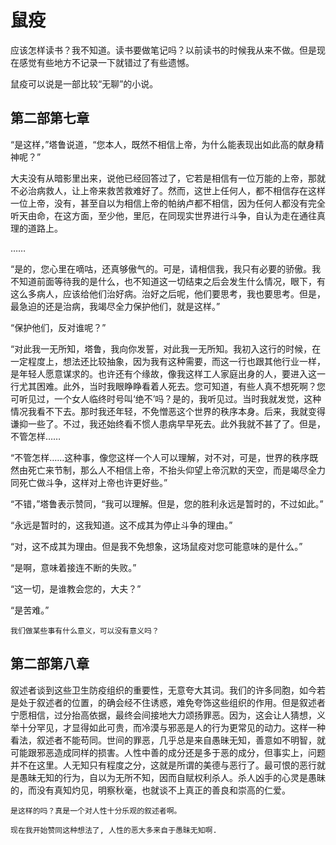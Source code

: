 # 鼠疫

应该怎样读书？我不知道。读书要做笔记吗？以前读书的时候我从来不做。但是现在感觉有些地方不记录一下就错过了有些遗憾。

鼠疫可以说是一部比较“无聊”的小说。


## 第二部第七章

“是这样，”塔鲁说道，“您本人，既然不相信上帝，为什么能表现出如此高的献身精神呢？”

大夫没有从暗影里出来，说他已经回答过了，它若是相信有一位万能的上帝，那就不必治病救人，让上帝来救苦救难好了。然而，这世上任何人，都不相信存在这样一位上帝，没有，甚至自以为相信上帝的帕纳卢都不相信，因为任何人都没有完全听天由命，在这方面，至少他，里厄，在同现实世界进行斗争，自认为走在通往真理的道路上。

……

“是的，您心里在嘀咕，还真够傲气的。可是，请相信我，我只有必要的骄傲。我不知道前面等待我的是什么，也不知道这一切结束之后会发生什么情况，眼下，有这么多病人，应该给他们治好病。治好之后呢，他们要思考，我也要思考。但是，最急迫的还是治病，我竭尽全力保护他们，就是这样。”

“保护他们，反对谁呢？”

“对此我一无所知，塔鲁，我向你发誓，对此我一无所知。我初入这行的时候，在一定程度上，想法还比较抽象，因为我有这种需要，而这一行也跟其他行业一样，是年轻人愿意谋求的。也许还有个缘故，像我这样工人家庭出身的人，要进入这一行尤其困难。此外，当时我眼睁睁看着人死去。您可知道，有些人真不想死啊？您可听见过，一个女人临终时号叫‘绝不’吗？是的，我听见过。当时我就发觉，这种情况我看不下去。那时我还年轻，不免憎恶这个世界的秩序本身。后来，我就变得谦抑一些了。不过，我还始终看不惯人患病早早死去。此外我就不甚了了。但是，不管怎样……

“不管怎样……这种事，像您这样一个人可以理解，对不对，可是，世界的秩序既然由死亡来节制，那么人不相信上帝，不抬头仰望上帝沉默的天空，而是竭尽全力同死亡做斗争，这样对上帝也许更好些。”

“不错，”塔鲁表示赞同，“我可以理解。但是，您的胜利永远是暂时的，不过如此。”

“永远是暂时的，这我知道。这不成其为停止斗争的理由。”

“对，这不成其为理由。但是我不免想象，这场鼠疫对您可能意味的是什么。”

“是啊，意味着接连不断的失败。”

“这一切，是谁教会您的，大夫？”

“是苦难。”

```
我们做某些事有什么意义，可以没有意义吗？
```

## 第二部第八章

叙述者谈到这些卫生防疫组织的重要性，无意夸大其词。我们的许多同胞，如今若是处于叙述者的位置，的确会经不住诱惑，难免夸饰这些组织的作用。但是叙述者宁愿相信，过分抬高依据，最终会间接地大力颂扬罪恶。因为，这会让人猜想，义举十分罕见，才显得如此可贵，而冷漠与邪恶是人的行为更常见的动力。这样一种看法，叙述者不能苟同。世间的罪恶，几乎总是来自愚昧无知，善意如不明智，就可能跟邪恶造成同样的损害。人性中善的成分还是多于恶的成分，但事实上，问题并不在这里。人无知只有程度之分，这就是所谓的美德与恶行了。最可恨的恶行就是愚昧无知的行为，自以为无所不知，因而自赋权利杀人。杀人凶手的心灵是愚昧的，而没有真知灼见，明察秋毫，也就谈不上真正的善良和崇高的仁爱。

```
是这样的吗？真是一个对人性十分乐观的叙述者啊。

现在我开始赞同这种想法了, 人性的恶大多来自于愚昧无知啊.
```
